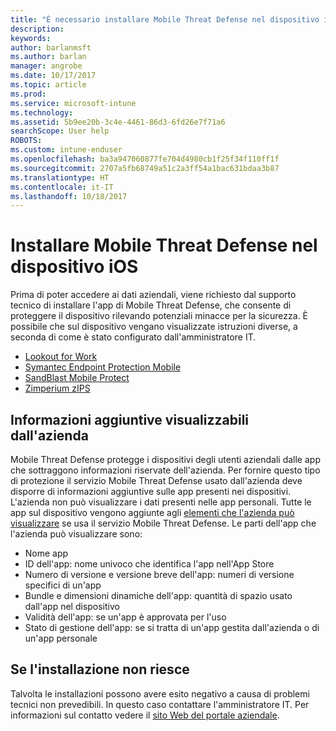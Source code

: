 ```yaml
---
title: "È necessario installare Mobile Threat Defense nel dispositivo iOS | Microsoft Docs"
description: 
keywords: 
author: barlanmsft
ms.author: barlan
manager: angrobe
ms.date: 10/17/2017
ms.topic: article
ms.prod: 
ms.service: microsoft-intune
ms.technology: 
ms.assetid: 5b9ee20b-3c4e-4461-86d3-6fd26e7f71a6
searchScope: User help
ROBOTS: 
ms.custom: intune-enduser
ms.openlocfilehash: ba3a947060877fe704d4980cb1f25f34f110ff1f
ms.sourcegitcommit: 2707a5fb68749a51c2a3ff54a1bac631bdaa3b87
ms.translationtype: HT
ms.contentlocale: it-IT
ms.lasthandoff: 10/18/2017
---
```

# <a name="install-mobile-threat-defense-on-your-ios-device"></a>Installare Mobile Threat Defense nel dispositivo iOS


Prima di poter accedere ai dati aziendali, viene richiesto dal supporto tecnico di installare l'app di Mobile Threat Defense, che consente di proteggere il dispositivo rilevando potenziali minacce per la sicurezza. È possibile che sul dispositivo vengano visualizzate istruzioni diverse, a seconda di come è stato configurato dall'amministratore IT.


* [Lookout for Work](you-are-prompted-to-install-lookout-for-work-ios.md)
* [Symantec Endpoint Protection Mobile](you-are-prompted-to-install-skycure-ios.md)
* [SandBlast Mobile Protect](you-are-prompted-to-install-sandblast-ios.md)
* [Zimperium zIPS](you-are-prompted-to-install-zips-ios.md)

## <a name="additional-information-your-company-can-see"></a>Informazioni aggiuntive visualizzabili dall'azienda

Mobile Threat Defense protegge i dispositivi degli utenti aziendali dalle app che sottraggono informazioni riservate dell'azienda. Per fornire questo tipo di protezione il servizio Mobile Threat Defense usato dall'azienda deve disporre di informazioni aggiuntive sulle app presenti nei dispositivi. L'azienda non può visualizzare i dati presenti nelle app personali. Tutte le app sul dispositivo vengono aggiunte agli [elementi che l'azienda può visualizzare](what-info-can-your-company-see-when-you-enroll-your-device-in-intune.md) se usa il servizio Mobile Threat Defense. Le parti dell'app che l'azienda può visualizzare sono:

*   Nome app
* ID dell'app: nome univoco che identifica l'app nell'App Store
*   Numero di versione e versione breve dell'app: numeri di versione specifici di un'app
* Bundle e dimensioni dinamiche dell'app: quantità di spazio usato dall'app nel dispositivo
* Validità dell'app: se un'app è approvata per l'uso
*   Stato di gestione dell'app: se si tratta di un'app gestita dall'azienda o di un'app personale

## <a name="if-the-installation-doesnt-work"></a>Se l'installazione non riesce

Talvolta le installazioni possono avere esito negativo a causa di problemi tecnici non prevedibili. In questo caso contattare l'amministratore IT. Per informazioni sul contatto vedere il [sito Web del portale aziendale](https://portal.manage.microsoft.com).
